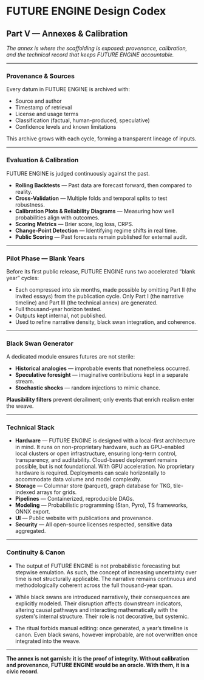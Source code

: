 # FUTURE ENGINE Design Codex

## Part V — Annexes & Calibration

*The annex is where the scaffolding is exposed: provenance, calibration, and the technical record that keeps FUTURE ENGINE accountable.*

---

### Provenance & Sources

Every datum in FUTURE ENGINE is archived with:

* Source and author
* Timestamp of retrieval
* License and usage terms
* Classification (factual, human-produced, speculative)
* Confidence levels and known limitations

This archive grows with each cycle, forming a transparent lineage of inputs.

---

### Evaluation & Calibration

FUTURE ENGINE is judged continuously against the past.

* **Rolling Backtests** — Past data are forecast forward, then compared to reality.
* **Cross-Validation** — Multiple folds and temporal splits to test robustness.
* **Calibration Plots & Reliability Diagrams** — Measuring how well probabilities align with outcomes.
* **Scoring Metrics** — Brier score, log loss, CRPS.
* **Change-Point Detection** — Identifying regime shifts in real time.
* **Public Scoring** — Past forecasts remain published for external audit.

---

### Pilot Phase — Blank Years

Before its first public release, FUTURE ENGINE runs two accelerated “blank year” cycles:

* Each compressed into six months, made possible by omitting Part II (the invited essays) from the publication cycle. Only Part I (the narrative timeline) and Part III (the technical annex) are generated.
* Full thousand-year horizon tested.
* Outputs kept internal, not published.
* Used to refine narrative density, black swan integration, and coherence.

---

### Black Swan Generator

A dedicated module ensures futures are not sterile:

* **Historical analogies** — improbable events that nonetheless occurred.
* **Speculative foresight** — imaginative contributions kept in a separate stream.
* **Stochastic shocks** — random injections to mimic chance.

**Plausibility filters** prevent derailment; only events that enrich realism enter the weave.

---

### Technical Stack

* **Hardware** — FUTURE ENGINE is designed with a local-first architecture in mind. It runs on non-proprietary hardware, such as GPU-enabled local clusters or open infrastructure, ensuring long-term control, transparency, and auditability. Cloud-based deployment remains possible, but is not foundational. With GPU acceleration. No proprietary hardware is required. Deployments can scale horizontally to accommodate data volume and model complexity.
* **Storage** — Columnar store (parquet), graph database for TKG, tile-indexed arrays for grids.
* **Pipelines** — Containerized, reproducible DAGs.
* **Modeling** — Probabilistic programming (Stan, Pyro), TS frameworks, ONNX export.
* **UI** — Public website with publications and provenance.
* **Security** — All open-source licenses respected, sensitive data aggregated.

---

### Continuity & Canon

* The output of FUTURE ENGINE is not probabilistic forecasting but stepwise emulation. As such, the concept of increasing uncertainty over time is not structurally applicable. The narrative remains continuous and methodologically coherent across the full thousand-year span.

* While black swans are introduced narratively, their consequences are explicitly modeled. Their disruption affects downstream indicators, altering causal pathways and interacting mathematically with the system's internal structure. Their role is not decorative, but systemic.

* The ritual forbids manual editing: once generated, a year’s timeline is canon. Even black swans, however improbable, are not overwritten once integrated into the weave.

---

**The annex is not garnish: it is the proof of integrity. Without calibration and provenance, FUTURE ENGINE would be an oracle. With them, it is a civic record.**
